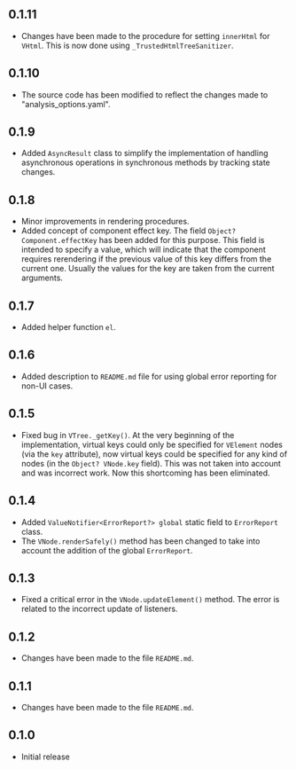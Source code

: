 ## 0.1.11

- Changes have been made to the procedure for setting `innerHtml` for `VHtml`. This is now done using `_TrustedHtmlTreeSanitizer`.

## 0.1.10

- The source code has been modified to reflect the changes made to "analysis_options.yaml".

## 0.1.9

- Added `AsyncResult` class to simplify the implementation of handling asynchronous operations in synchronous methods by tracking state changes.

## 0.1.8

- Minor improvements in rendering procedures.
- Added concept of component effect key. The field `Object? Component.effectKey` has been added for this purpose. This field is intended to specify a value, which will indicate that the component requires rerendering if the previous value of this key differs from the current one. Usually the values for the key are taken from the current arguments.

## 0.1.7

- Added helper function `el`.

## 0.1.6

- Added description to `README.md` file for using global error reporting for non-UI cases.

## 0.1.5

- Fixed bug in `VTree._getKey()`. At the very beginning of the implementation, virtual keys could only be specified for `VElement` nodes (via the `key` attribute), now virtual keys could be specified for any kind of nodes (in the `Object? VNode.key` field). This was not taken into account and was incorrect work. Now this shortcoming has been eliminated.


## 0.1.4

- Added `ValueNotifier<ErrorReport?> global` static field to `ErrorReport` class.
- The `VNode.renderSafely()` method has been changed to take into account the addition of the global `ErrorReport`.

## 0.1.3

- Fixed a critical error in the `VNode.updateElement()` method. The error is related to the incorrect update of listeners.

## 0.1.2

- Changes have been made to the file `README.md`.

## 0.1.1

- Changes have been made to the file `README.md`.

## 0.1.0

- Initial release